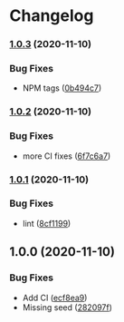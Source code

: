# Changelog

### [1.0.3](https://www.github.com/dxos/crypto/compare/v1.0.2...v1.0.3) (2020-11-10)


### Bug Fixes

* NPM tags ([0b494c7](https://www.github.com/dxos/crypto/commit/0b494c7fc641f260f9be83a85ddd1c22ecbaad69))

### [1.0.2](https://www.github.com/dxos/crypto/compare/v1.0.1...v1.0.2) (2020-11-10)


### Bug Fixes

* more CI fixes ([6f7c6a7](https://www.github.com/dxos/crypto/commit/6f7c6a71f257af0ce0f4d0ecc52195751eab5dc7))

### [1.0.1](https://www.github.com/dxos/crypto/compare/v1.0.0...v1.0.1) (2020-11-10)


### Bug Fixes

* lint ([8cf1199](https://www.github.com/dxos/crypto/commit/8cf1199d6fdcabb679187c15c5a6f3f93197ffbf))

## 1.0.0 (2020-11-10)


### Bug Fixes

* Add CI ([ecf8ea9](https://www.github.com/dxos/crypto/commit/ecf8ea9c02e5874b617a0d27c58afebd96e329a9))
* Missing seed ([282097f](https://www.github.com/dxos/crypto/commit/282097fb2595a5d3f3b910a0a2445476365b6432))
